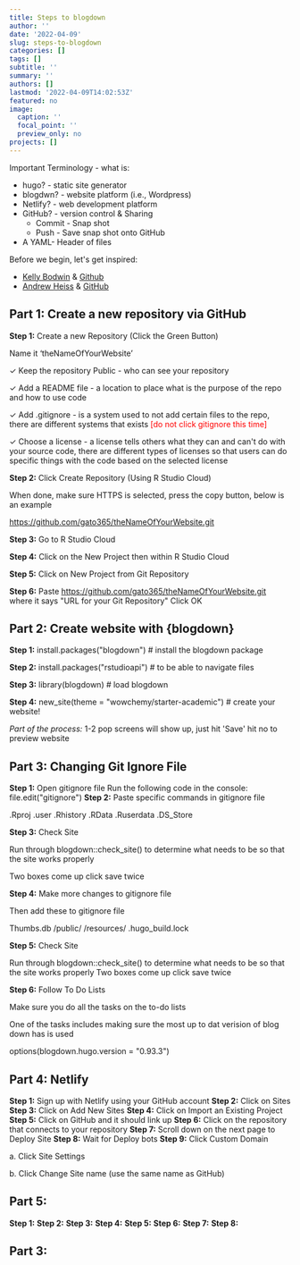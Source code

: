 ```yaml
---
title: Steps to blogdown
author: ''
date: '2022-04-09'
slug: steps-to-blogdown
categories: []
tags: []
subtitle: ''
summary: ''
authors: []
lastmod: '2022-04-09T14:02:53Z'
featured: no
image:
  caption: ''
  focal_point: ''
  preview_only: no
projects: []
---
```



Important Terminology - what is:

- hugo? - static site generator
- blogdwn? - website platform (i.e., Wordpress)
- Netlify? - web development platform
- GitHub? - version control & Sharing
  - Commit - Snap shot
  - Push - Save snap shot onto GitHub
- A YAML-  Header of files

Before we begin, let's get inspired:
  
  - [Kelly Bodwin](https://www.kelly-bodwin.com/) & [Github](https://github.com/kbodwin/kbodwin-apero)
  - [Andrew Heiss](https://datavizf17.classes.andrewheiss.com/) & [GitHub](https://github.com/andrewheiss/datavizs21.classes.andrewheiss.com)

## **Part 1:** Create a new repository via GitHub

**Step 1:** Create a new Repository (Click the Green Button)
 
Name it ‘theNameOfYourWebsite’ 

✓ Keep the repository Public -  who can see your repository  

✓ Add a README file - a location to place what is the purpose of the repo and how to use code

✓ Add .gitignore  - is a system used to not add certain files to the repo, there are different systems that exists <span style="color: red;">[do not click gitignore this time]</span>

✓ Choose a license - a license tells others what they can and can't do with 
your source code, there are different types of licenses so that users can do specific things with the code based on the selected license




**Step 2:** Click Create Repository (Using R Studio Cloud)

When done, make sure HTTPS is selected, press the copy button, below is an example

https://github.com/gato365/theNameOfYourWebsite.git



**Step 3:** Go to R Studio Cloud

**Step 4:** Click on the New Project then within R Studio Cloud 

**Step 5:** Click on New Project from Git Repository 

**Step 6:** Paste https://github.com/gato365/theNameOfYourWebsite.git where it says "URL for your Git Repository" Click OK





## **Part 2:** Create website with {blogdown} 

**Step 1:** install.packages("blogdown")                  # install the blogdown package 


**Step 2:** install.packages("rstudioapi")                # to be able to navigate files


**Step 3:** library(blogdown)                             # load blogdown 


**Step 4:** new_site(theme = "wowchemy/starter-academic") # create your website! 

*Part of the process:* 1-2 pop screens will show up, just hit 'Save' hit no to preview website



## **Part 3:** Changing Git Ignore File


**Step 1:** Open gitignore file
Run the following code in the console: file.edit("gitignore") 
**Step 2:** Paste specific commands in gitignore file

.Rproj
.user 
.Rhistory 
.RData 
.Ruserdata 
.DS_Store

**Step 3:**  Check Site

Run through blogdown::check_site() to determine what needs to be so that the site works properly

Two boxes come up click save twice

**Step 4:**  Make more changes to gitignore file

Then add these to gitignore file 

Thumbs.db 
/public/ 
/resources/ 
.hugo_build.lock

**Step 5:** Check Site

Run through blogdown::check_site() to determine what needs to be so that the site works properly
Two boxes come up click save twice

**Step 6:** Follow To Do Lists

Make sure you do all the tasks on the to-do lists

One of the tasks includes making sure the most up to dat verision of blog down has is used

options(blogdown.hugo.version = "0.93.3")



## **Part 4:** Netlify

**Step 1:** Sign up with Netlify using your GitHub account
**Step 2:** Click on Sites
**Step 3:** Click on Add New Sites
**Step 4:** Click on Import an Existing Project
**Step 5:** Click on GitHub and it should link up
**Step 6:** Click on the repository that connects to your repository
**Step 7:** Scroll down on the next page to Deploy Site
**Step 8:** Wait for Deploy bots
**Step 9:** Click Custom Domain

  a. Click Site Settings
  
  b. Click Change Site name (use the same name as GitHub)



## **Part 5:**

**Step 1:**
**Step 2:**
**Step 3:**
**Step 4:**
**Step 5:**
**Step 6:**
**Step 7:**
**Step 8:**
## **Part 3:** 
